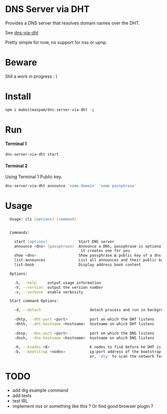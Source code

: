 # DNS Server via DHT

Provides a DNS server that resolves domain names over the DHT. 

See [dns-via-dht](https://github.com/maboiteaspam/dns-via-dht)

Pretty simple for now, no support for nss or upnp.

# Beware

Still a work in progress : )

# Install

```zsh
npm i maboiteaspam/dns-server-via-dht -g
```

# Run

#### Terminal 1
```zsh
dns-server-via-dht start 
```

#### Terminal 2

Using Terminal 1 Public key.

```zsh
dns-server-via-dht announce 'some.domain' 'some passphrase'
```


# Usage

```zsh
  Usage: cli [options] [command]


  Commands:

    start [options]              Start DNS server
    announce <dns> [passphrase]  Announce a DNS, passphrase is optional, 
                                  it creates one for you
    show <dns>                   Show passphrase & public key of a dns
    list-announces               List all announces and their public key
    list-book                    Display address book content

  Options:

    -h, --help     output usage information
    -V, --version  output the version number
    -v, --verbose  enable verbosity

  Start command Options:

    -d, --detach                      detach process and run in background
    
    -dhtp, --dht-port <port>          port on which the DHT listens
    -dhth, --dht-hostname <hostname>  hostname on which DHT listens
    
    -dnsp, --dns-port <port>          port on which the DNS listens
    -dnsh, --dns-hostname <hostname>  hostname on which DNS listens
    
    -K, --knodes <K>                  K nodes to find before he DHT is ready
    -b, --bootstrap <nodes>           ip:port address of the bootstrap nodes, 
                                      or, 'diy' to scan the network for the BT DHT
```

# TODO

- add dig example command
- add tests
- test IRL
- implement nss or something like this ? Or find good browser plugin ?

